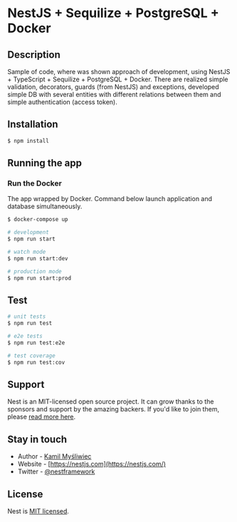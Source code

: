# NestJS + Sequilize + PostgreSQL + Docker

## Description

Sample of code, where was shown approach of development, using NestJS + TypeScript + Sequilize + PostgreSQL + Docker. There are realized simple validation, decorators, guards (from NestJS) and exceptions, developed simple DB with several entities with different relations between them and simple authentication (access token).

## Installation

```bash
$ npm install
```

## Running the app

### Run the Docker 
The app wrapped by Docker. Command below launch application and database simultaneously.  
```bash
$ docker-compose up
```

```bash
# development
$ npm run start

# watch mode
$ npm run start:dev

# production mode
$ npm run start:prod
```

## Test

```bash
# unit tests
$ npm run test

# e2e tests
$ npm run test:e2e

# test coverage
$ npm run test:cov
```

## Support

Nest is an MIT-licensed open source project. It can grow thanks to the sponsors and support by the amazing backers. If you'd like to join them, please [read more here](https://docs.nestjs.com/support).

## Stay in touch

- Author - [Kamil Myśliwiec](https://kamilmysliwiec.com)
- Website - [https://nestjs.com](https://nestjs.com/)
- Twitter - [@nestframework](https://twitter.com/nestframework)

## License

Nest is [MIT licensed](LICENSE).

